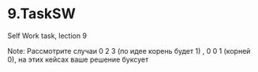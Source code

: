# 9.TaskSW
Self Work task, lection 9



Note:
Рассмотрите случаи 0 2 3 (по идее корень будет 1) , 0 0 1 (корней 0), на этих кейсах ваше решение буксует